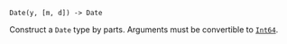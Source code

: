 ```
Date(y, [m, d]) -> Date
```

Construct a `Date` type by parts. Arguments must be convertible to [`Int64`](@ref).
